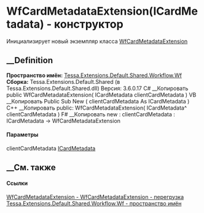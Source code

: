 # WfCardMetadataExtension(ICardMetadata) - конструктор
Инициализирует новый экземпляр класса
[WfCardMetadataExtension](T_Tessa_Extensions_Default_Shared_Workflow_Wf_WfCardMetadataExtension.htm)
##  __Definition
 **Пространство имён:**
[Tessa.Extensions.Default.Shared.Workflow.Wf](N_Tessa_Extensions_Default_Shared_Workflow_Wf.htm)  
 **Сборка:** Tessa.Extensions.Default.Shared (в
Tessa.Extensions.Default.Shared.dll) Версия: 3.6.0.17
C# __Копировать
     public WfCardMetadataExtension(
    	ICardMetadata clientCardMetadata
    )
VB __Копировать
     Public Sub New ( 
    	clientCardMetadata As ICardMetadata
    )
C++ __Копировать
     public:
    WfCardMetadataExtension(
    	ICardMetadata^ clientCardMetadata
    )
F# __Копировать
     new : 
            clientCardMetadata : ICardMetadata -> WfCardMetadataExtension
#### Параметры
clientCardMetadata [ICardMetadata](T_Tessa_Cards_ICardMetadata.htm)
## __См. также
#### Ссылки
[WfCardMetadataExtension -
](T_Tessa_Extensions_Default_Shared_Workflow_Wf_WfCardMetadataExtension.htm)
[WfCardMetadataExtension -
перегрузка](Overload_Tessa_Extensions_Default_Shared_Workflow_Wf_WfCardMetadataExtension__ctor.htm)
[Tessa.Extensions.Default.Shared.Workflow.Wf - пространство
имён](N_Tessa_Extensions_Default_Shared_Workflow_Wf.htm)
